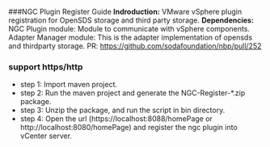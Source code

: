 ###NGC Plugin Register Guide
**Indroduction:** VMware vSphere plugin registration for OpenSDS storage and third party storage.
**Dependencies:**
NGC Plugin module: Module to communicate with vSphere components.
Adapter Manager module: This is the adapter implementation of opensds and thirdparty storage.
PR: https://github.com/sodafoundation/nbp/pull/252

### support https/http
* step 1: Import maven project.
* step 2: Run the maven project and generate the NGC-Register-*.zip package.
* step 3: Unzip the package, and run the script in bin directory.
* step 4: Open the url (https://localhost:8088/homePage or http://localhost:8080/homePage) and register the ngc plugin into vCenter server.
